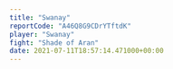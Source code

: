 ```yaml
---
title: "Swanay"
reportCode: "A46Q8G9CDrYTftdK"
player: "Swanay"
fight: "Shade of Aran"
date: 2021-07-11T18:57:14.471000+00:00
---
```

